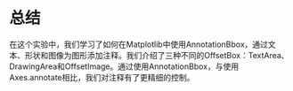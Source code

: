 # 总结

在这个实验中，我们学习了如何在Matplotlib中使用AnnotationBbox，通过文本、形状和图像为图形添加注释。我们介绍了三种不同的OffsetBox：TextArea、DrawingArea和OffsetImage。通过使用AnnotationBbox，与使用Axes.annotate相比，我们对注释有了更精细的控制。
